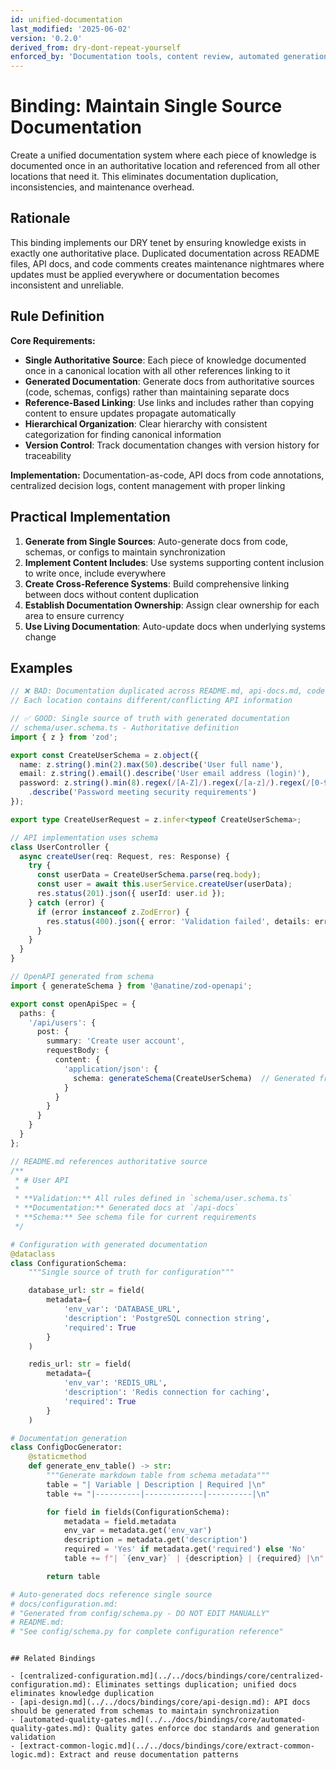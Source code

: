 ```yaml
---
id: unified-documentation
last_modified: '2025-06-02'
version: '0.2.0'
derived_from: dry-dont-repeat-yourself
enforced_by: 'Documentation tools, content review, automated generation'
---
```

# Binding: Maintain Single Source Documentation

Create a unified documentation system where each piece of knowledge is documented once in an authoritative location and referenced from all other locations that need it. This eliminates documentation duplication, inconsistencies, and maintenance overhead.

## Rationale

This binding implements our DRY tenet by ensuring knowledge exists in exactly one authoritative place. Duplicated documentation across README files, API docs, and code comments creates maintenance nightmares where updates must be applied everywhere or documentation becomes inconsistent and unreliable.

## Rule Definition

**Core Requirements:**

- **Single Authoritative Source**: Each piece of knowledge documented once in a canonical location with all other references linking to it
- **Generated Documentation**: Generate docs from authoritative sources (code, schemas, configs) rather than maintaining separate docs
- **Reference-Based Linking**: Use links and includes rather than copying content to ensure updates propagate automatically
- **Hierarchical Organization**: Clear hierarchy with consistent categorization for finding canonical information
- **Version Control**: Track documentation changes with version history for traceability

**Implementation:** Documentation-as-code, API docs from code annotations, centralized decision logs, content management with proper linking

## Practical Implementation

1. **Generate from Single Sources**: Auto-generate docs from code, schemas, or configs to maintain synchronization
2. **Implement Content Includes**: Use systems supporting content inclusion to write once, include everywhere
3. **Create Cross-Reference Systems**: Build comprehensive linking between docs without content duplication
4. **Establish Documentation Ownership**: Assign clear ownership for each area to ensure currency
5. **Use Living Documentation**: Auto-update docs when underlying systems change

## Examples

```typescript
// ❌ BAD: Documentation duplicated across README.md, api-docs.md, code comments
// Each location contains different/conflicting API information

// ✅ GOOD: Single source of truth with generated documentation
// schema/user.schema.ts - Authoritative definition
import { z } from 'zod';

export const CreateUserSchema = z.object({
  name: z.string().min(2).max(50).describe('User full name'),
  email: z.string().email().describe('User email address (login)'),
  password: z.string().min(8).regex(/[A-Z]/).regex(/[a-z]/).regex(/[0-9]/)
    .describe('Password meeting security requirements')
});

export type CreateUserRequest = z.infer<typeof CreateUserSchema>;

// API implementation uses schema
class UserController {
  async createUser(req: Request, res: Response) {
    try {
      const userData = CreateUserSchema.parse(req.body);
      const user = await this.userService.createUser(userData);
      res.status(201).json({ userId: user.id });
    } catch (error) {
      if (error instanceof z.ZodError) {
        res.status(400).json({ error: 'Validation failed', details: error.errors });
      }
    }
  }
}

// OpenAPI generated from schema
import { generateSchema } from '@anatine/zod-openapi';

export const openApiSpec = {
  paths: {
    '/api/users': {
      post: {
        summary: 'Create user account',
        requestBody: {
          content: {
            'application/json': {
              schema: generateSchema(CreateUserSchema)  // Generated from single source
            }
          }
        }
      }
    }
  }
};

// README.md references authoritative source
/**
 * # User API
 *
 * **Validation:** All rules defined in `schema/user.schema.ts`
 * **Documentation:** Generated docs at `/api-docs`
 * **Schema:** See schema file for current requirements
 */
```

```python
# Configuration with generated documentation
@dataclass
class ConfigurationSchema:
    """Single source of truth for configuration"""

    database_url: str = field(
        metadata={
            'env_var': 'DATABASE_URL',
            'description': 'PostgreSQL connection string',
            'required': True
        }
    )

    redis_url: str = field(
        metadata={
            'env_var': 'REDIS_URL',
            'description': 'Redis connection for caching',
            'required': True
        }
    )

# Documentation generation
class ConfigDocGenerator:
    @staticmethod
    def generate_env_table() -> str:
        """Generate markdown table from schema metadata"""
        table = "| Variable | Description | Required |\n"
        table += "|----------|-------------|----------|\n"

        for field in fields(ConfigurationSchema):
            metadata = field.metadata
            env_var = metadata.get('env_var')
            description = metadata.get('description')
            required = 'Yes' if metadata.get('required') else 'No'
            table += f"| `{env_var}` | {description} | {required} |\n"

        return table

# Auto-generated docs reference single source
# docs/configuration.md:
# "Generated from config/schema.py - DO NOT EDIT MANUALLY"
# README.md:
# "See config/schema.py for complete configuration reference"
```
```

## Related Bindings

- [centralized-configuration.md](../../docs/bindings/core/centralized-configuration.md): Eliminates settings duplication; unified docs eliminates knowledge duplication
- [api-design.md](../../docs/bindings/core/api-design.md): API docs should be generated from schemas to maintain synchronization
- [automated-quality-gates.md](../../docs/bindings/core/automated-quality-gates.md): Quality gates enforce doc standards and generation validation
- [extract-common-logic.md](../../docs/bindings/core/extract-common-logic.md): Extract and reuse documentation patterns
